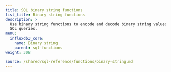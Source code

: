 ```yaml
---
title: SQL binary string functions
list_title: Binary string functions
description: >
  Use binary string functions to encode and decode binary string values in
  SQL queries.
menu:
  influxdb3_core:
    name: Binary string
    parent: sql-functions    
weight: 308

source: /shared/sql-reference/functions/binary-string.md
---
```


<!-- 
// SOURCE content/shared/sql-reference/functions/binary-string.md
-->
